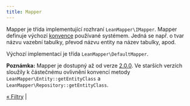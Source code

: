 ```yaml
---
title: Mapper
---
```


Mapper je třída implementující rozhraní `LeanMapper\IMapper`. Mapper definuje výchozí [konvence](../konvence/) používané systémem. Jedná se např. o tvar názvu vazební tabulky, převod názvu entity na název tabulky, apod.

Výchozí implementací je třída `LeanMapper\DefaultMapper`.

**Poznámka:** Mapper je dostupný až od verze [2.0.0](/cs/changelog/). Ve starších verzích sloužily k částečnému ovlivnění konvencí metody `LeanMapper\Entity::getEntityClass` a `LeanMapper\Repository::getEntityClass`.


[« Filtry](/cs/docs/filtry/) |

